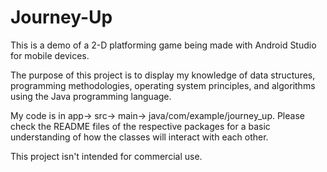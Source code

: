# Journey-Up
This is a demo of a 2-D platforming game being made with Android Studio 
for mobile devices.

The purpose of this project is to display my knowledge of data structures,
programming methodologies, operating system principles, and algorithms using
the Java programming language.

My code is in app-> src-> main-> java/com/example/journey_up. Please check the
README files of the respective packages for a basic understanding of how the
classes will interact with each other.

This project isn't intended for commercial use.